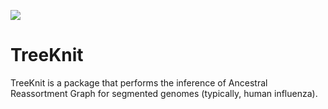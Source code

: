 [![](https://img.shields.io/badge/docs-stable-blue.svg)](https://pierrebarrat.github.io/TreeKnit)

# TreeKnit

TreeKnit is a package that performs the inference of Ancestral Reassortment Graph for segmented genomes (typically, human influenza). 